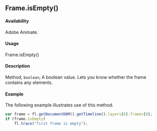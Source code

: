 ## Frame.isEmpty()

#### Availability

Adobe Animate.

#### Usage

Frame.isEmpty()

#### Description

Method; `boolean`; A boolean value. Lets you know whether the frame contains any elements.

#### Example

The following example illustrates use of this method.

```javascript
var frame = fl.getDocumentDOM().getTimeline().layers[0].frames[0];
if (frame.isEmpty)
    fl.trace("first frame is empty");
```
